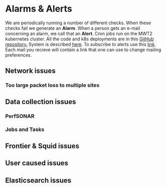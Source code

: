# Alarms & Alerts

We are periodically running a number of different checks. When these checks fail we generate an __Alarm__. When a person gets an e-mail concerning an alarm, we call that an __Alert__. 
Cron jobs run on the MWT2 kubernetes cluster. All the code and k8s deployments are in this [GitHub repository.](https://github.com/ATLAS-Analytics/AlarmAndAlertService) 
System is described [here](https://docs.google.com/presentation/d/1siyfbPei5qhyZLfHGrZCHJkcVQsXYaYHODqXHdemkjI/edit?usp=sharing).
To subscribe to alerts use this [link](https://goo.gl/forms/RfiUN8xlBBRdjNJ33). Each mail you recieve will contain a link that one can use to change mailing preferences.

## Network issues
### Too large packet loss to multiple sites

## Data collection issues
### PerfSONAR
### Jobs and Tasks

## Frontier & Squid issues

## User caused issues

## Elasticsearch issues

